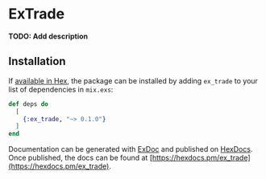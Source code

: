 # ExTrade

**TODO: Add description**

## Installation

If [available in Hex](https://hex.pm/docs/publish), the package can be installed
by adding `ex_trade` to your list of dependencies in `mix.exs`:

```elixir
def deps do
  [
    {:ex_trade, "~> 0.1.0"}
  ]
end
```

Documentation can be generated with [ExDoc](https://github.com/elixir-lang/ex_doc)
and published on [HexDocs](https://hexdocs.pm). Once published, the docs can
be found at [https://hexdocs.pm/ex_trade](https://hexdocs.pm/ex_trade).

